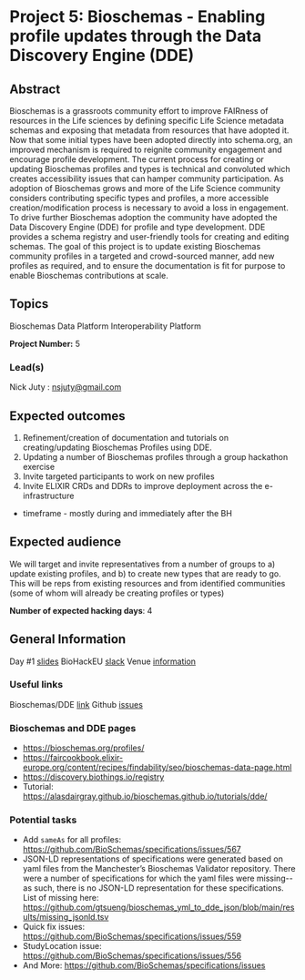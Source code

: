 # Project 5: Bioschemas - Enabling profile updates through the Data Discovery Engine (DDE)

## Abstract

Bioschemas is a grassroots community effort to improve FAIRness of resources in the Life sciences by defining specific Life Science metadata schemas and exposing that metadata from resources that have adopted it. Now that some initial types have been adopted directly into schema.org, an improved mechanism is required to reignite community engagement and encourage profile development. The current process for creating or updating Bioschemas profiles and types is technical and convoluted which creates accessibility issues that can hamper community participation. As adoption of Bioschemas grows and more of the Life Science community considers contributing specific types and profiles, a more accessible creation/modification process is necessary to avoid a loss in engagement. To drive further Bioschemas adoption the community have adopted the Data Discovery Engine (DDE) for profile and type development. DDE provides a schema registry and user-friendly tools for creating and editing schemas. The goal of this project is to update existing Bioschemas community profiles in a targeted and crowd-sourced manner, add new profiles as required, and to ensure the documentation is fit for purpose to enable Bioschemas contributions at scale.

## Topics

Bioschemas
Data Platform
Interoperability Platform

**Project Number:** 5

### Lead(s)

Nick Juty : nsjuty@gmail.com

## Expected outcomes

1. Refinement/creation of documentation and tutorials on creating/updating Bioschemas Profiles using DDE.
2. Updating a number of Bioschemas profiles through a group hackathon exercise
3. Invite targeted participants to work on new profiles
4. Invite ELIXIR CRDs and DDRs to improve deployment across the e-infrastructure
- timeframe - mostly during and immediately after the BH

## Expected audience

We will target and invite representatives from a number of groups to a) update existing profiles, and b) to create new types that are ready to go. 
This will be reps from existing resources and from identified communities (some of whom will already be creating profiles or types)

**Number of expected hacking days**: 4

## General Information
Day #1 [slides](https://docs.google.com/presentation/d/1lJJUtIMR-mE8Zza4Luq-xJtf1fAlQNWVFiRMNvWCVUQ/edit#slide=id.p1)
BioHackEU [slack](https://app.slack.com/client/T01ATRTHDSL/C01A475PUQ3)
Venue [information](https://biohackathon-europe.org/venue.html)

### Useful links
Bioschemas/DDE [link](https://github.com/elixir-europe/biohackathon-projects-2022/tree/main/5)
Github [issues](https://github.com/BioSchemas/specifications/issues)

### Bioschemas and DDE pages
* https://bioschemas.org/profiles/
* https://faircookbook.elixir-europe.org/content/recipes/findability/seo/bioschemas-data-page.html
* https://discovery.biothings.io/registry
* Tutorial: https://alasdairgray.github.io/bioschemas.github.io/tutorials/dde/

### Potential tasks
* Add `sameAs` for all profiles: https://github.com/BioSchemas/specifications/issues/567
* JSON-LD representations of specifications were generated based on yaml files from the Manchester’s Bioschemas Validator repository. There were a number of specifications for which the yaml files were missing--as such, there is no JSON-LD representation for these specifications. List of missing here: https://github.com/gtsueng/bioschemas_yml_to_dde_json/blob/main/results/missing_jsonld.tsv
* Quick fix issues: https://github.com/BioSchemas/specifications/issues/559
* StudyLocation issue: https://github.com/BioSchemas/specifications/issues/556
* And More: https://github.com/BioSchemas/specifications/issues
